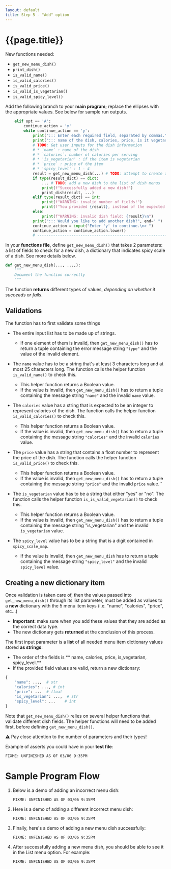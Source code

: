 ```yaml
---
layout: default
title: Step 5 - "Add" option
---
```


# {{page.title}}

New functions needed:
* `get_new_menu_dish()`
* `print_dish()`
* `is_valid_name()`
* `is_valid_calories()`
* `is_valid_price()`
* `is_valid_is_vegetarian()`
* `is_valid_spicy_level()`

Add the following branch to your **main program**; replace the ellipses with the appropriate values. See below for sample run outputs.
```python
    elif opt == 'A':
        continue_action = 'y'
        while continue_action == 'y':
			print("::: Enter each required field, separated by commas.")
			print("::: name of the dish, calories, price, is it vegetarian ( yes | no ), spicy_level ( 1-4 )")
			# TODO: Get user inputs for the dish information
			# * `name` : name of the dish
			# * `calories`: number of calories per serving
			# * 'is_vegetarian' : if the item is vegetarian
			# * `price` : price of the item
			# * 'spicy_level' : 1 - 4
			result = get_new_menu_dish(...) # TODO: attempt to create a new dish for the menu
			if type(result_dict) == dict:
				... # TODO: add a new dish to the list of dish menus
				print(f"Successfully added a new dish!")
				print_dish(result, ...)
			elif type(result_dict) == int:
				print(f"WARNING: invalid number of fields!")
				print(f"You provided {result}, instead of the expected 5.\n")
			else:
				print(f"WARNING: invalid dish field: {result}\n")
			print("::: Would you like to add another dish?", end=" ")
			continue_action = input("Enter 'y' to continue.\n> ")
			continue_action = continue_action.lower()
			# ----------------------------------------------------------------
```

In your **functions file**, define `get_new_menu_dish()` that takes 2 parameters: a list of fields to check for a new dish, a dictionary that indicates spicy scale of a dish. See more details below.
```python
def get_new_menu_dish(..., ...,): 
    """
    Document the function correctly
    """
```
The function **returns** different types of values, _depending on whether it succeeds or fails_.

## Validations

The function has to first validate some things

* The entire input list has to be made up of strings. 
   * If one element of them is invalid, then `get_new_menu_dish()` has to return a tuple containing the error message string `"type"` and the value of the invalid element.

* The `name` value has to be a string that's at least 3 characters long and at most 25 characters long. The function calls the helper function `is_valid_name()` to check this. 
   * This helper function returns a Boolean value. 
   * If the value is invalid, then `get_new_menu_dish()` has to return a tuple containing the message string `"name"` and the invalid `name` value.

* The `calories` value has a string that is expected to be an integer to represent calories of the dish. The function calls the helper function `is_valid_calories()` to check this. 
   * This helper function returns a Boolean value. 
   * If the value is invalid, then `get_new_menu_dish()` has to return a tuple containing the message string `"calories"` and the invalid `calories` value.

* The `price` value has a string that contains a float number to represent the price of the dish. The function calls the helper function `is_valid_price()` to check this.
   * This helper function returns a Boolean value.
   * If the value is invalid, then `get_new_menu_dish()` has to return a tuple containing the message string `"price"` and the invalid `price` value.``

* The `is_vegetarian` value has to be a string that either "yes" or "no". The function calls the helper function `is_is_valid_vegetarian()` to check this.
   * This helper function returns a Boolean value.
   * If the value is invalid, then `get_new_menu_dish()` has to return a tuple containing the message string "is_vegetarian" and the invalid `is_vegetarian` value. 

* The `spicy_level` value has to be a string that is a digit contained in `spicy_scale_map`. 
   * If the value is invalid, then `get_new_menu_dish` has to return a tuple containing the message string `"spicy_level"` and the invalid `spicy_level` value.

## Creating a new dictionary item

Once validation is taken care of, then the values passed into `get_new_menu_dish()` through its list parameter, must be added as values to a **new** dictionary with the 5 menu item keys (i.e. "name", "calories", "price", etc...)

* **Important**: make sure when you add these values that they are added as the correct data type.
* The new dictionary gets **returned** at the conclusion of this process.

The first input parameter is a **list** of all needed menu item dictionary values stored **as strings**: 
   * The order of the fields is ** name, calories, price, is_vegetarian, spicy_level.**
   * If the provided field values are valid, return a new dictionary:

```python
{
    "name": ...,  # str
    "calories": ..., # int
    "price": ...  # float
    "is_vegetarian": ...,  # str
    "spicy_level": ...    # int
}
```

Note that  `get_new_menu_dish()` relies on several helper functions that validate different dish fields. 
The helper functions will need to be added first, before defining `get_new_menu_dish()`.

⚠️ Pay close attention to the number of parameters and their types!

Example of asserts you could have in your **test file**:
```
FIXME: UNFINISHED AS OF 03/06 9:35PM
```


# Sample Program Flow

1. Below is a demo of adding an incorrect menu dish:

   ```
   FIXME: UNFINISHED AS OF 03/06 9:35PM
   ```

2. Here is a demo of adding a different incorrect menu dish:

   ```
   FIXME: UNFINISHED AS OF 03/06 9:35PM
   ```

3. Finally, here's a demo of adding a new menu dish successfully:

   ```
   FIXME: UNFINISHED AS OF 03/06 9:35PM
   ```

4. After successfully adding a new menu dish, you should be able to see it in the List menu option. For example:

   ```
   FIXME: UNFINISHED AS OF 03/06 9:35PM
   ```
